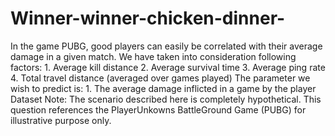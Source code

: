 # Winner-winner-chicken-dinner-
In the game PUBG, good players can easily be correlated with their average damage in a given match. We have taken into consideration following factors: 1. Average kill distance 2. Average survival time 3. Average ping rate 4. Total travel distance (averaged over games played)  The parameter we wish to predict is: 1. The average damage inflicted in a game by the player Dataset Note: The scenario described here is completely hypothetical. This question references the PlayerUnkowns BattleGround Game (PUBG) for illustrative purpose only.
